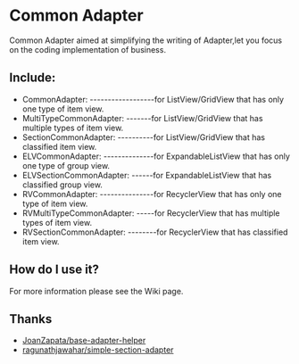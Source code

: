 Common Adapter
==============
Common Adapter aimed at simplifying the writing of Adapter,let you focus on the coding implementation of business.

Include:
--------

 * CommonAdapter: ------------------for ListView/GridView that has only one type of item view.
 * MultiTypeCommonAdapter: -------for ListView/GridView that has multiple types of item view.
 * SectionCommonAdapter: ----------for ListView/GridView that has classified item view.
 * ELVCommonAdapter: --------------for ExpandableListView that has only one type of group view.
 * ELVSectionCommonAdapter: ------for ExpandableListView that has classified group view.
 * RVCommonAdapter: ---------------for RecyclerView that has only one type of item view.
 * RVMultiTypeCommonAdapter: -----for RecyclerView that has multiple types of item view.
 * RVSectionCommonAdapter: --------for RecyclerView that has classified item view.

How do I use it?
----------------
For more information please see the Wiki page.

Thanks
------
- [JoanZapata/base-adapter-helper](https://github.com/JoanZapata/base-adapter-helper)
- [ragunathjawahar/simple-section-adapter](https://github.com/ragunathjawahar/simple-section-adapter)
